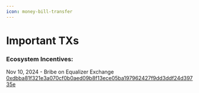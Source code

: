 ```yaml
---
icon: money-bill-transfer
---
```


# Important TXs

### Ecosystem Incentives:

Nov 10, 2024 - Bribe on Equalizer Exchange\
[0xdbba81f321e3a070cf0b0aed09b8f13ece05ba197962427f9dd3ddf24d39735e](https://ftmscan.com/tx/0xdbba81f321e3a070cf0b0aed09b8f13ece05ba197962427f9dd3ddf24d39735e)
